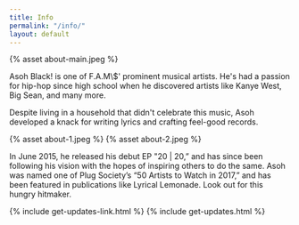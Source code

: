 ```yaml
---
title: Info
permalink: "/info/"
layout: default
---
```

<div class="container info">
<section class="intro">
  {% asset about-main.jpeg %}
</section>
<article class="bio">
  <p>
    Asoh Black! is one of F.A.M\$' prominent musical artists. He's had a passion
    for hip-hop since high school when he discovered artists like Kanye West,
    Big Sean, and many more.
  </p>

  <p>
    Despite living in a household that didn't celebrate this music, Asoh
    developed a knack for writing lyrics and crafting feel-good records.
  </p>
  <div class="img-container">
    {% asset about-1.jpeg %}
    {% asset about-2.jpeg %}
  </div>

  <p>
    In June 2015, he released his debut EP "20 | 20,” and has since been
    following his vision with the hopes of inspiring others to do the same. Asoh
    was named one of Plug Society’s “50 Artists to Watch in 2017,” and has been
    featured in publications like Lyrical Lemonade. Look out for this hungry
    hitmaker.
  </p>
</article>
  {% include get-updates-link.html %}
  {% include get-updates.html %}
</div>